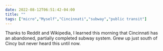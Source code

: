 ---date: 2022-08-12T06:51:42-04:00title: ""tags: ["micro","Myself","Cincinnati","subway","public transit"]---Thanks to Reddit and Wikipedia, I learned this morning that Cincinnati has an abandoned, partially completed subway system. Grew up just south of Cincy but never heard this until now.